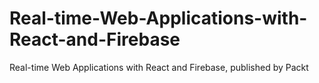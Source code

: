 # Real-time-Web-Applications-with-React-and-Firebase
Real-time Web Applications with React and Firebase, published by Packt
